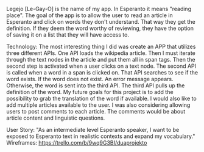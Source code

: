 Legejo [Le-Gay-O] is the name of my app. In Esperanto it means "reading place". 
The goal of the app is to allow the user to read an article in Esperanto and click on words they don't understand. 
That way they get the definition. If they deem the word worthy of reviewing, 
they have the option of saving it on a list that they will have access to.

Technology: The most interesting thing I did was create an APP that utilizes three different APIs. One API loads the wikipedia article. Then I must iterate through the text nodes in the article and put them all in span tags. Then the second step is activated when a user clicks on a text node. The second API is called when a word in a span is clicked on. 
That API searches to see if the word exists. If the word does not exist. An error message appears. Otherwise, the word is sent into the third API. The third API pulls up the definition of the word.
My future goals for this project is to add the possibility to grab the translation of the word if available. I would also like to add multiple articles available to the user. 
I was also considering allowing users to post comments to each article. The comments would be about article content and linguistic questions. 

User Story: "As an  intermediate level Esperanto speaker, I want to be exposed to Esperanto text in realistic contexts and expand my vocabulary."
Wireframes: https://trello.com/b/9wq9G3BI/duaprojekto
